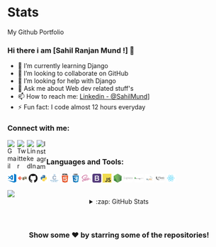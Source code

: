 # Stats
My Github Portfolio


### Hi there i am [Sahil Ranjan Mund !] 👋

- 🌱 I’m currently learning Django
- 👯 I’m looking to collaborate on GitHub
- 🤔 I’m looking for help with Django
- 💬 Ask me about Web dev related stuff's
- 📫 How to reach me: [Linkedin - @SahilMund](https://www.linkedin.com/in/sahil-ranjan-mund-975997196/)]
- ⚡ Fun fact: I code almost 12 hours everyday


### Connect with me:

<img align="left" alt="Gmail" width="22px" src="https://cdn.jsdelivr.net/npm/simple-icons@v3/icons/gmail.svg" />
<img align="left" alt="Twitter" width="22px" src="https://cdn.jsdelivr.net/npm/simple-icons@v3/icons/twitter.svg" />
<img align="left" alt="LinkedIn" width="22px" src="https://cdn.jsdelivr.net/npm/simple-icons@v3/icons/linkedin.svg" />
<img align="left" alt="Instagram" width="22px" src="https://cdn.jsdelivr.net/npm/simple-icons@v3/icons/instagram.svg" />
<br />


### Languages and Tools: 
<code><img height="20" src="https://raw.githubusercontent.com/github/explore/80688e429a7d4ef2fca1e82350fe8e3517d3494d/topics/visual-studio-code/visual-studio-code.png"></code>
<code><img height="20" src="https://raw.githubusercontent.com/github/explore/80688e429a7d4ef2fca1e82350fe8e3517d3494d/topics/git/git.png"></code>
<code><img height="20" src="https://raw.githubusercontent.com/github/explore/78df643247d429f6cc873026c0622819ad797942/topics/github/github.png"></code>
<code><img height="20" src="https://raw.githubusercontent.com/github/explore/80688e429a7d4ef2fca1e82350fe8e3517d3494d/topics/python/python.png"></code>
<code><img height="20" src="https://raw.githubusercontent.com/github/explore/80688e429a7d4ef2fca1e82350fe8e3517d3494d/topics/c/c.png"></code>
<code><img height="20" src="https://raw.githubusercontent.com/github/explore/80688e429a7d4ef2fca1e82350fe8e3517d3494d/topics/html/html.png"></code>
<code><img height="20" src="https://raw.githubusercontent.com/github/explore/80688e429a7d4ef2fca1e82350fe8e3517d3494d/topics/css/css.png"></code>
<code><img height="20" src="https://raw.githubusercontent.com/github/explore/80688e429a7d4ef2fca1e82350fe8e3517d3494d/topics/sass/sass.png"></code>
<code><img height="20" src="https://raw.githubusercontent.com/github/explore/80688e429a7d4ef2fca1e82350fe8e3517d3494d/topics/bootstrap/bootstrap.png"></code>
<code><img height="20" src="https://raw.githubusercontent.com/github/explore/80688e429a7d4ef2fca1e82350fe8e3517d3494d/topics/javascript/javascript.png"></code>
<code><img height="20" src="https://raw.githubusercontent.com/github/explore/80688e429a7d4ef2fca1e82350fe8e3517d3494d/topics/nodejs/nodejs.png"></code> 
<code><img height="20" src="https://raw.githubusercontent.com/github/explore/80688e429a7d4ef2fca1e82350fe8e3517d3494d/topics/express/express.png"></code>
<code><img height="20" src="https://raw.githubusercontent.com/github/explore/80688e429a7d4ef2fca1e82350fe8e3517d3494d/topics/mongodb/mongodb.png"></code>
<code><img height="20" src="https://raw.githubusercontent.com/github/explore/80688e429a7d4ef2fca1e82350fe8e3517d3494d/topics/mysql/mysql.png"></code>
<code><img height="20" src="https://raw.githubusercontent.com/github/explore/80688e429a7d4ef2fca1e82350fe8e3517d3494d/topics/flask/flask.png"></code>
<code><img height="20" src="https://raw.githubusercontent.com/github/explore/80688e429a7d4ef2fca1e82350fe8e3517d3494d/topics/react/react.png"></code>   


  
<a href="https://github.com/SahilMund">
  <img align="left" src="https://github-readme-stats.vercel.app/api/top-langs/?username=SahilMund&theme=light&hide_langs_below=1" />
</a>
<br>
<details align="center">
  <summary>:zap: GitHub Stats</summary>

  <img align="center" alt="Sahil's GitHub Stats" src="https://github-readme-stats.codestackr.vercel.app/api?username=SahilMund&show_icons=true&hide_border=true" />

</details>




<br>
</br>

<div align="center">
  
### Show some ❤️ by starring some of the repositories!

</div>
